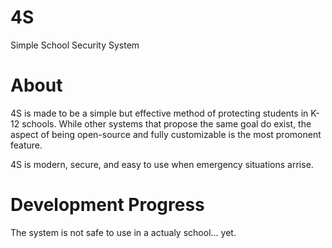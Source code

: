 # 4S
Simple School Security System

# About
4S is made to be a simple but effective method of protecting students in K-12 schools. While other systems that propose the same goal do exist, the aspect of being open-source and fully customizable is the most promonent feature.

4S is modern, secure, and easy to use when emergency situations arrise.

# Development Progress
The system is not safe to use in a actualy school... yet.
